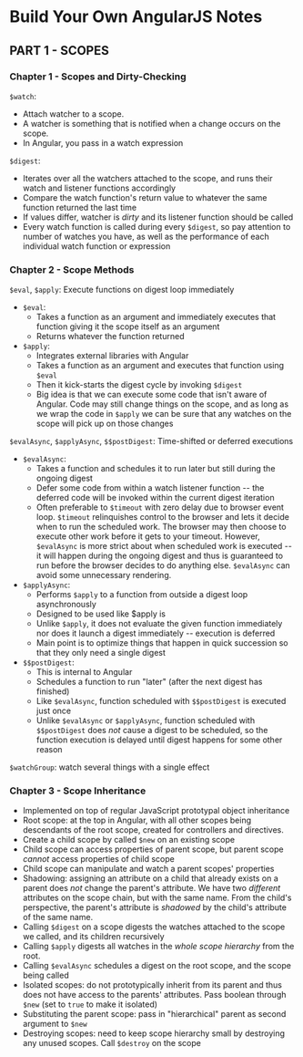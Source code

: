 # Build Your Own AngularJS Notes

## PART 1 - SCOPES

### Chapter 1 - Scopes and Dirty-Checking

`$watch`:
- Attach watcher to a scope. 
- A watcher is something that is notified when a change occurs on the scope.
- In Angular, you pass in a watch expression
     
`$digest`:
- Iterates over all the watchers attached to the scope, and runs their watch and listener functions accordingly
- Compare the watch function's return value to whatever the same function returned the last time
- If values differ, watcher is _dirty_ and its listener function should be called
- Every watch function is called during every `$digest`, so pay attention to number of watches you have, as well as the
  performance of each individual watch function or expression

### Chapter 2 - Scope Methods

`$eval`, `$apply`: Execute functions on digest loop immediately
- `$eval`: 
    - Takes a function as an argument and immediately executes that function giving it the scope itself as an argument
    - Returns whatever the function returned
- `$apply`:
    - Integrates external libraries with Angular
    - Takes a function as an argument and executes that function using `$eval`
    - Then it kick-starts the digest cycle by invoking `$digest`
    - Big idea is that we can execute some code that isn't aware of Angular. Code may still change things on the scope,
      and as long as we wrap the code in `$apply` we can be sure that any watches on the scope will pick up on those
      changes

`$evalAsync`, `$applyAsync`, `$$postDigest`: Time-shifted or deferred executions
- `$evalAsync`:
    - Takes a function and schedules it to run later but still during the ongoing digest
    - Defer some code from within a watch listener function -- the deferred code will be invoked within the current
      digest iteration
    - Often preferable to `$timeout` with zero delay due to browser event loop. `$timeout` relinquishes control to the
      browser and lets it decide when to run the scheduled work. The browser may then choose to execute other work
      before it gets to your timeout. However, `$evalAsync` is more strict about when scheduled work is executed -- it
      will happen during the ongoing digest and thus is guaranteed to run before the browser decides to do anything else.
      `$evalAsync` can avoid some unnecessary rendering.
- `$applyAsync`:
    - Performs `$apply` to a function from outside a digest loop asynchronously
    - Designed to be used like $apply is
    - Unlike `$apply`, it does not evaluate the given function immediately nor does it launch a digest immediately --
      execution is deferred
    - Main point is to optimize things that happen in quick succession so that they only need a single digest
- `$$postDigest`:
    - This is internal to Angular
    - Schedules a function to run "later" (after the next digest has finished)
    - Like `$evalAsync`, function scheduled with `$$postDigest` is executed just once
    - Unlike `$evalAsync` or `$applyAsync`, function scheduled with `$$postDigest` does _not_ cause a digest to be scheduled,
      so the function execution is delayed until digest happens for some other reason

`$watchGroup`: watch several things with a single effect

### Chapter 3 - Scope Inheritance

- Implemented on top of regular JavaScript prototypal object inheritance
- Root scope: at the top in Angular, with all other scopes being descendants of the root scope, created for
  controllers and directives.
- Create a child scope by called `$new` on an existing scope
- Child scope can access properties of parent scope, but parent scope _cannot_ access properties of child scope
- Child scope can manipulate and watch a parent scopes' properties
- Shadowing: assigning an attribute on a child that already exists on a parent does _not_ change the parent's attribute.
  We have two _different_ attributes on the scope chain, but with the same name. From the child's perspective, the
  parent's attribute is _shadowed_ by the child's attribute of the same name.
- Calling `$digest` on a scope digests the watches attached to the scope we called, and its children recursively
- Calling `$apply` digests all watches in the _whole scope hierarchy_ from the root.
- Calling `$evalAsync` schedules a digest on the root scope, and the scope being called
- Isolated scopes: do not prototypically inherit from its parent and thus does not have access to the parents' attributes.
  Pass boolean through `$new` (set to `true` to make it isolated)
- Substituting the parent scope: pass in "hierarchical" parent as second argument to `$new`
- Destroying scopes: need to keep scope hierarchy small by destroying any unused scopes. Call `$destroy` on the scope
